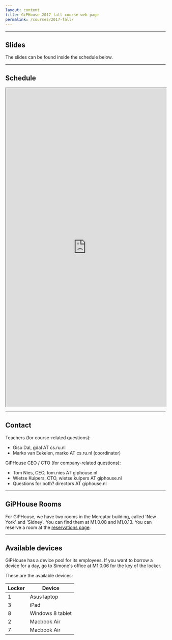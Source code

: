 ```yaml
---
layout: content
title: GiPHouse 2017 fall course web page
permalink: /courses/2017-fall/
---
```


***

Slides
------

The slides can be found inside the schedule below.

***

Schedule
--------

<iframe style="width: 100%; height: 1000px" src="https://docs.google.com/spreadsheets/d/e/2PACX-1vSSjdEBIxI-3u5YnbHKSwEX4LXgn3-Y7D9h-t-Jxyd-SjDlUkYQFHpQxPU6S3BQ4IvDJacA1yR0QHUd/pubhtml?gid=884926167&amp;single=true&amp;widget=true&amp;headers=false"></iframe>

***

Contact
-------
Teachers (for course-related questions):

* Giso Dal, gdal AT cs.ru.nl
* Marko van Eekelen, marko AT cs.ru.nl (coordinator)

GiPHouse CEO / CTO (for company-related questions):

* Tom Nies, CEO, tom.nies AT giphouse.nl
* Wietse Kuipers, CTO, wietse.kuipers AT giphouse.nl
* Questions for both? directors AT giphouse.nl


***

GiPHouse Rooms
-----------------
For GiPHouse, we have two rooms in the Mercator building, called 'New York' and 'Sidney'. You can find them at M1.0.08 and M1.0.13. You can reserve a room at the [reservations page](http://reservations.giphouse.nl).

***

Available devices
-----------------
GiPHouse has a device pool for its employees. If you want to borrow a device for a day, go to Simone's office at M1.0.06 for the key of the locker.

These are the available devices:

Locker | Device
------ | ------
1      | Asus laptop
3      | iPad
8      | Windows 8 tablet
2      | Macbook Air
7      | Macbook Air
